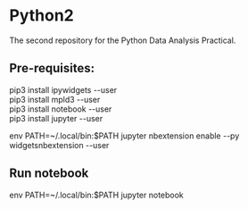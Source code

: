 # Python2
The second repository for the Python Data Analysis Practical.  

## Pre-requisites:
pip3 install ipywidgets --user  
pip3 install mpld3 --user  
pip3 install notebook --user  
pip3 install jupyter --user  
 
env PATH=~/.local/bin:$PATH jupyter nbextension enable --py widgetsnbextension --user  
  
## Run notebook  
env PATH=~/.local/bin:$PATH jupyter notebook  

